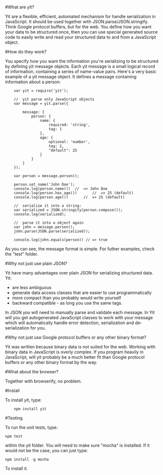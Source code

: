 #What are yit?

Yit are a flexible, efficient, automated mechanism for handle serialization in JavaScript. It should be used together with JSON.parse/JSON.stringify. Think Google protocol buffers, but for the web. You define how you want your data to be structured once, then you can use special generated source code to easily write and read your structured data to and from a JavaScript object.


#How do they work?

You specify how you want the information you're serializing to be structured by defining yit message objects. Each yit message is a small logical record of information, containing a series of name-value pairs. Here's a very basic example of a yit message object. It defines a message containing information about a person:

		var yit = require('yit');

		//	yit parse only JavaScript objects
		var message = yit.parse({

			message: {
				person: {
					name: {
						required: 'string',
						tag: 1
					},
					age: {
						optional: 'number',
						tag: 2,
						"default": 25
					}
				}
			}
		});

		var person = message.person();

		person.set_name('John Doe');
		console.log(person.name())	//	=> John Doe
		console.log(person.has_age())		//	=> 25 (default)
		console.log(person.age())		//	=> 25 (default)

		//	serialize it into a string:
		var serialized = JSON.stringify(person.compose());
		console.log(serialized);
		
		//	parse it into a object again
		var john = message.person();
		john.parse(JSON.parse(serialized));

		console.log(john.equals(person)) // => true


As you can see, the message format is simple. For futher examples, check the "test" folder.


#Why not just use plain JSON?

Yit have many advantages over plain JSON for serializing structured data. Yit:

- are less ambiguous
- generate data access classes that are easier to use programmatically
- more compact than you probably would write yourself
- backward compatible - as long you use the same tags.

In JSON you will need to manually parse and validate each message.  In Yit will you get 
autogenerated JavaScript classes to work with your message which will automatically handle
error detection, serialization and de-serialization for you.


#Why not just use Google protocol buffers or any other binary format?

Yit was written because binary data is not suited for the web. Working with binary data in JavaScript is overly complex. If you program heavily in JavaScript, will yit probably be a much better fit than Google protocol buffers or any other binary format by the way.


#What about the browser?

Together with browserify, no problem.


#Install

To install yit, type:

		npm install yit


#Testing

To run the unit tests, type:

	npm test

within the yit folder. You will need to make sure "mocha" is installed. If it would not be the case, you can just type:

	npm install -g mocha 

To install it.